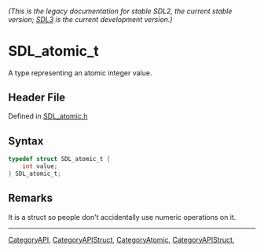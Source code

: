 ###### (This is the legacy documentation for stable SDL2, the current stable version; [SDL3](https://wiki.libsdl.org/SDL3/) is the current development version.)
# SDL_atomic_t

A type representing an atomic integer value.

## Header File

Defined in [SDL_atomic.h](https://github.com/libsdl-org/SDL/blob/SDL2/include/SDL_atomic.h)

## Syntax

```c
typedef struct SDL_atomic_t {
    int value;
} SDL_atomic_t;
```

## Remarks

It is a struct so people don't accidentally use numeric operations on it.

----
[CategoryAPI](CategoryAPI), [CategoryAPIStruct](CategoryAPIStruct), [CategoryAtomic](CategoryAtomic), [CategoryAPIStruct](CategoryAPIStruct), 

